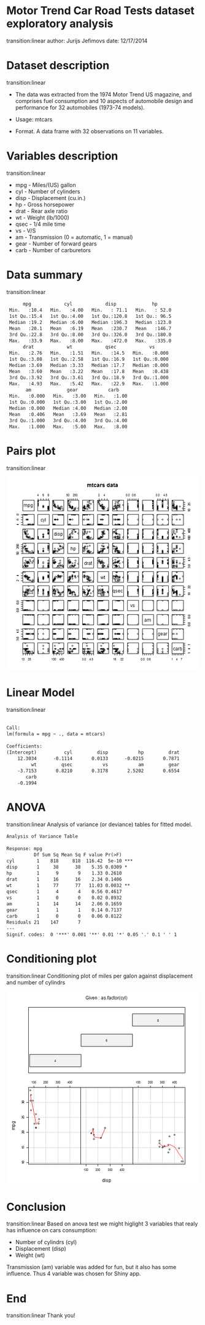 Motor Trend Car Road Tests dataset exploratory analysis
========================================================
transition:linear
author: Jurijs Jefimovs
date: 12/17/2014

Dataset description
========================================================
transition:linear

- The data was extracted from the 1974 Motor Trend US magazine, and comprises fuel consumption and 10 aspects of automobile design and performance for 32 automobiles (1973-74 models).

- Usage: mtcars

- Format. A data frame with 32 observations on 11 variables.

Variables description
========================================================
transition:linear
- mpg - Miles/(US) gallon
- cyl - Number of cylinders
- disp - Displacement (cu.in.)
- hp - Gross horsepower
- drat - Rear axle ratio
- wt - Weight (lb/1000)
- qsec - 1/4 mile time
- vs - V/S
- am - Transmission (0 = automatic, 1 = manual)
- gear - Number of forward gears
- carb - Number of carburetors

Data summary
========================================================
transition:linear


```
      mpg            cyl            disp             hp       
 Min.   :10.4   Min.   :4.00   Min.   : 71.1   Min.   : 52.0  
 1st Qu.:15.4   1st Qu.:4.00   1st Qu.:120.8   1st Qu.: 96.5  
 Median :19.2   Median :6.00   Median :196.3   Median :123.0  
 Mean   :20.1   Mean   :6.19   Mean   :230.7   Mean   :146.7  
 3rd Qu.:22.8   3rd Qu.:8.00   3rd Qu.:326.0   3rd Qu.:180.0  
 Max.   :33.9   Max.   :8.00   Max.   :472.0   Max.   :335.0  
      drat            wt            qsec            vs       
 Min.   :2.76   Min.   :1.51   Min.   :14.5   Min.   :0.000  
 1st Qu.:3.08   1st Qu.:2.58   1st Qu.:16.9   1st Qu.:0.000  
 Median :3.69   Median :3.33   Median :17.7   Median :0.000  
 Mean   :3.60   Mean   :3.22   Mean   :17.8   Mean   :0.438  
 3rd Qu.:3.92   3rd Qu.:3.61   3rd Qu.:18.9   3rd Qu.:1.000  
 Max.   :4.93   Max.   :5.42   Max.   :22.9   Max.   :1.000  
       am             gear           carb     
 Min.   :0.000   Min.   :3.00   Min.   :1.00  
 1st Qu.:0.000   1st Qu.:3.00   1st Qu.:2.00  
 Median :0.000   Median :4.00   Median :2.00  
 Mean   :0.406   Mean   :3.69   Mean   :2.81  
 3rd Qu.:1.000   3rd Qu.:4.00   3rd Qu.:4.00  
 Max.   :1.000   Max.   :5.00   Max.   :8.00  
```

Pairs plot
========================================================
transition:linear

![plot of chunk unnamed-chunk-2](mtcars-figure/unnamed-chunk-2.png) 

Linear Model
========================================================
transition:linear


```

Call:
lm(formula = mpg ~ ., data = mtcars)

Coefficients:
(Intercept)          cyl         disp           hp         drat  
    12.3034      -0.1114       0.0133      -0.0215       0.7871  
         wt         qsec           vs           am         gear  
    -3.7153       0.8210       0.3178       2.5202       0.6554  
       carb  
    -0.1994  
```

ANOVA
========================================================
transition:linear
Analysis of variance (or deviance) tables for fitted model.

```
Analysis of Variance Table

Response: mpg
          Df Sum Sq Mean Sq F value Pr(>F)    
cyl        1    818     818  116.42  5e-10 ***
disp       1     38      38    5.35 0.0309 *  
hp         1      9       9    1.33 0.2610    
drat       1     16      16    2.34 0.1406    
wt         1     77      77   11.03 0.0032 ** 
qsec       1      4       4    0.56 0.4617    
vs         1      0       0    0.02 0.8932    
am         1     14      14    2.06 0.1659    
gear       1      1       1    0.14 0.7137    
carb       1      0       0    0.06 0.8122    
Residuals 21    147       7                   
---
Signif. codes:  0 '***' 0.001 '**' 0.01 '*' 0.05 '.' 0.1 ' ' 1
```

Conditioning plot
========================================================
transition:linear
Conditioning plot of miles per galon against displacement and number of cylindrs

![plot of chunk unnamed-chunk-5](mtcars-figure/unnamed-chunk-5.png) 

Conclusion
========================================================
transition:linear
Based on anova test we might higlight 3 variables that realy has influence on cars consumption:
- Number of cylindrs (cyl)
- Displacement (disp)
- Weight (wt)

Transmission (am) variable was added for fun, but it also has some influence.
Thus 4 variable was chosen for Shiny app.

End
========================================================
transition:linear
Thank you!
